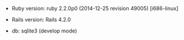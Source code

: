 - Ruby version: ruby 2.2.0p0 (2014-12-25 revision 49005) [i686-linux]

- Rails version: Rails 4.2.0

- db: sqlite3 (develop mode)


